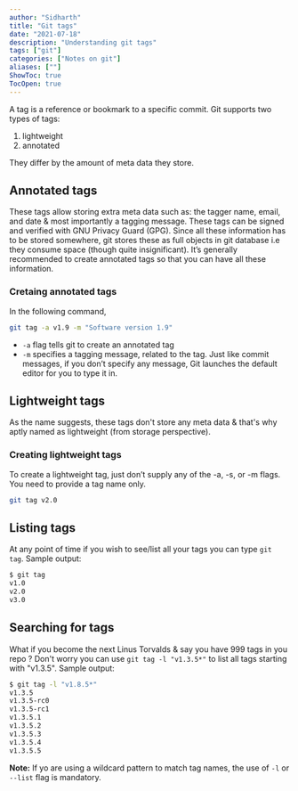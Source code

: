 ```yaml
---
author: "Sidharth"
title: "Git tags"
date: "2021-07-18"
description: "Understanding git tags"
tags: ["git"]
categories: ["Notes on git"]
aliases: [""]
ShowToc: true
TocOpen: true
---
```


A tag is a reference or bookmark to a specific commit. Git supports two types of tags: 
1. lightweight
2. annotated

They differ by the amount of meta data they store.

## Annotated tags
These tags allow storing extra meta data such as: the tagger name, email, and date & most importantly a tagging message. These tags can be signed and verified with GNU Privacy Guard (GPG). Since all these information has to be stored somewhere, git stores these as full objects in git database i.e they consume space (though quite insignificant). It’s generally recommended to create annotated tags so that you can have all these information.

### Cretaing annotated tags
In the following command,
```bash
git tag -a v1.9 -m "Software version 1.9"
```
- `-a` flag tells git to create an annotated tag
- `-m` specifies a tagging message, related to the tag. Just like commit messages, if you don’t specify any message, Git launches the default editor for you to type it in.

## Lightweight tags
As the name suggests, these tags don't store any meta data & that's why aptly named as lightweight (from storage perspective).

### Creating lightweight tags
To create a lightweight tag, just don’t supply any of the -a, -s, or -m flags. You need to provide a tag name only.
```bash
git tag v2.0
```

## Listing tags
At any point of time if you wish to see/list all your tags you can type `git tag`. Sample output:
```bash
$ git tag
v1.0
v2.0
v3.0
```

## Searching for tags
What if you become the next Linus Torvalds & say you have 999 tags in you repo ? Don't worry you can use
`git tag -l "v1.3.5*"` to list all tags starting with "v1.3.5". Sample output:
```bash
$ git tag -l "v1.8.5*"
v1.3.5
v1.3.5-rc0
v1.3.5-rc1
v1.3.5.1
v1.3.5.2
v1.3.5.3
v1.3.5.4
v1.3.5.5
```

**Note:** If yo are using a wildcard pattern to match tag names, the use of `-l` or `--list` flag is mandatory.